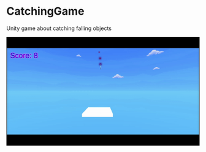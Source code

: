# CatchingGame
Unity game about catching falling objects

<img src="CatchingGameGif.gif" width=600>
